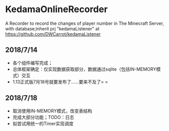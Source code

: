 # KedamaOnlineRecorder
A Recorder to record the changes of player number in The Minecraft Server, with database;inherit prj "kedamaListener" at https://github.com/DWCarrot/kedamaListener



## 2018/7/14
- 各个组件编写完成；
- 总体框架确定：仅实现数据获取部分，数据通过sqlite（包括IN-MEMORY模式）交互
- 1.13正式版7月18号就要发布了……要来不及了= =


## 2018/7/18
- 取消使用IN-MEMORY模式，改变表结构
- 完成大部分功能；TODO：日志
- 拟尝试用统一的Timer实现调度

